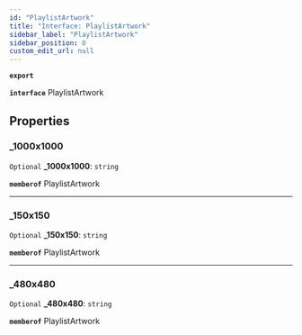 ```yaml
---
id: "PlaylistArtwork"
title: "Interface: PlaylistArtwork"
sidebar_label: "PlaylistArtwork"
sidebar_position: 0
custom_edit_url: null
---
```


**`export`**

**`interface`** PlaylistArtwork

## Properties

### \_1000x1000

 `Optional` **\_1000x1000**: `string`

**`memberof`** PlaylistArtwork

___

### \_150x150

 `Optional` **\_150x150**: `string`

**`memberof`** PlaylistArtwork

___

### \_480x480

 `Optional` **\_480x480**: `string`

**`memberof`** PlaylistArtwork
